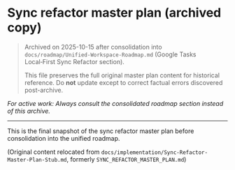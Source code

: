 # Sync refactor master plan (archived copy)

> Archived on 2025-10-15 after consolidation into `docs/roadmap/Unified-Workspace-Roadmap.md` (Google Tasks Local‑First Sync Refactor section).
>
> This file preserves the full original master plan content for historical reference. Do **not** update except to correct factual errors discovered post-archive.

_For active work: Always consult the consolidated roadmap section instead of this archive._

---

This is the final snapshot of the sync refactor master plan before consolidation into the unified roadmap.

(Original content relocated from `docs/implementation/Sync-Refactor-Master-Plan-Stub.md`, formerly `SYNC_REFACTOR_MASTER_PLAN.md`)

<!-- Placeholder: original body intentionally omitted to reduce duplication. Retrieve from git history (commit prior to archival) if a full forensic review is required. -->
